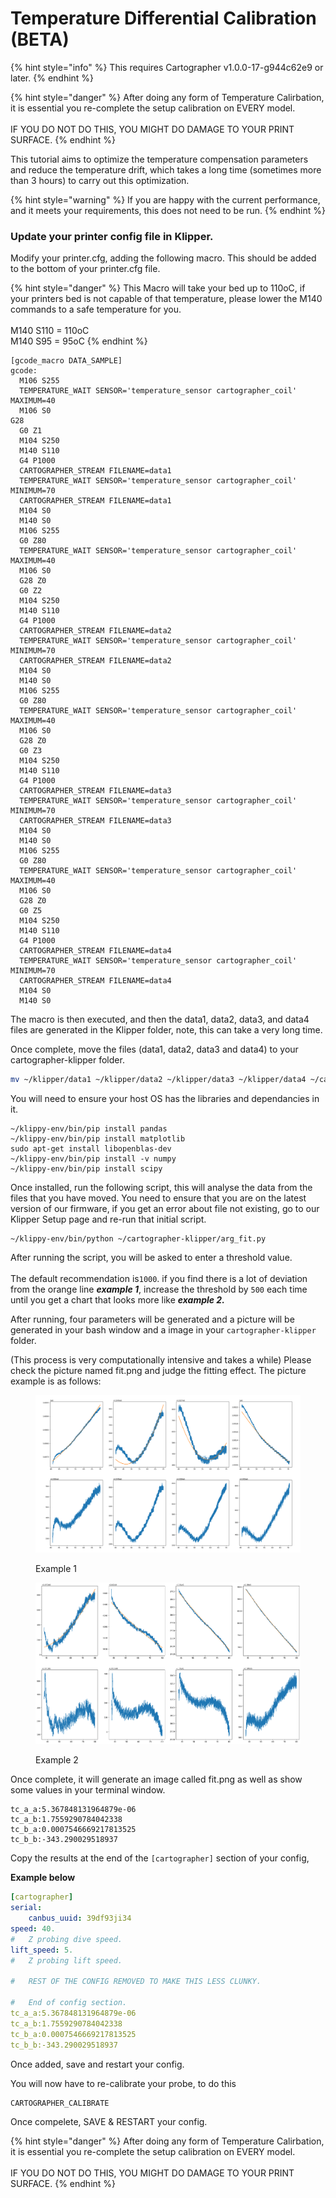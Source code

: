 # Temperature Differential Calibration (BETA)



{% hint style="info" %}
This requires Cartographer v1.0.0-17-g944c62e9 or later.&#x20;
{% endhint %}

{% hint style="danger" %}
After doing any form of Temperature Calirbation, it is essential you re-complete the setup calibration on EVERY model.\
\
IF YOU DO NOT DO THIS, YOU MIGHT DO DAMAGE TO YOUR PRINT SURFACE.
{% endhint %}

This tutorial aims to optimize the temperature compensation parameters and reduce the temperature drift, which takes a long time (sometimes more than 3 hours) to carry out this optimization.

{% hint style="warning" %}
If you are happy with the current performance, and it meets your requirements, this does not need to be run.
{% endhint %}

### Update your printer config file in Klipper.

Modify your printer.cfg, adding the following macro. This should be added to the bottom of your printer.cfg file.&#x20;

{% hint style="danger" %}
This Macro will take your bed up to 110oC, if your printers bed is not capable of that temperature, please lower the M140 commands to a safe temperature for you. \
\
M140 S110 = 110oC\
M140 S95 = 95oC&#x20;
{% endhint %}

```gcode
[gcode_macro DATA_SAMPLE]
gcode:
  M106 S255
  TEMPERATURE_WAIT SENSOR='temperature_sensor cartographer_coil' MAXIMUM=40
  M106 S0
G28
  G0 Z1
  M104 S250
  M140 S110
  G4 P1000
  CARTOGRAPHER_STREAM FILENAME=data1
  TEMPERATURE_WAIT SENSOR='temperature_sensor cartographer_coil' MINIMUM=70
  CARTOGRAPHER_STREAM FILENAME=data1
  M104 S0
  M140 S0
  M106 S255
  G0 Z80
  TEMPERATURE_WAIT SENSOR='temperature_sensor cartographer_coil' MAXIMUM=40
  M106 S0
  G28 Z0
  G0 Z2
  M104 S250
  M140 S110
  G4 P1000
  CARTOGRAPHER_STREAM FILENAME=data2
  TEMPERATURE_WAIT SENSOR='temperature_sensor cartographer_coil' MINIMUM=70
  CARTOGRAPHER_STREAM FILENAME=data2
  M104 S0
  M140 S0
  M106 S255
  G0 Z80
  TEMPERATURE_WAIT SENSOR='temperature_sensor cartographer_coil' MAXIMUM=40
  M106 S0
  G28 Z0
  G0 Z3
  M104 S250
  M140 S110
  G4 P1000
  CARTOGRAPHER_STREAM FILENAME=data3
  TEMPERATURE_WAIT SENSOR='temperature_sensor cartographer_coil' MINIMUM=70
  CARTOGRAPHER_STREAM FILENAME=data3
  M104 S0
  M140 S0
  M106 S255
  G0 Z80
  TEMPERATURE_WAIT SENSOR='temperature_sensor cartographer_coil' MAXIMUM=40
  M106 S0
  G28 Z0
  G0 Z5
  M104 S250
  M140 S110
  G4 P1000
  CARTOGRAPHER_STREAM FILENAME=data4
  TEMPERATURE_WAIT SENSOR='temperature_sensor cartographer_coil' MINIMUM=70
  CARTOGRAPHER_STREAM FILENAME=data4
  M104 S0
  M140 S0
```

The macro is then executed, and then the data1, data2, data3, and data4 files are generated in the Klipper folder, note, this can take a very long time.

Once complete, move the files (data1, data2, data3 and data4) to your cartographer-klipper folder.&#x20;

```bash
mv ~/klipper/data1 ~/klipper/data2 ~/klipper/data3 ~/klipper/data4 ~/cartographer-klipper/
```

You will need to ensure your host OS has the libraries and dependancies in it.

```
~/klippy-env/bin/pip install pandas
~/klippy-env/bin/pip install matplotlib
sudo apt-get install libopenblas-dev
~/klippy-env/bin/pip install -v numpy
~/klippy-env/bin/pip install scipy
```

Once installed, run the following script, this will analyse the data from the files that you have moved. You need to ensure that you are on the latest version of our firmware, if you get an error about file not existing, go to our Klipper Setup page and re-run that initial script.&#x20;

```
~/klippy-env/bin/python ~/cartographer-klipper/arg_fit.py
```

After running the script, you will be asked to enter a threshold value. \
\
The default recommendation is`1000`.  if you find there is a lot of deviation from the orange line _**example 1**_, increase the threshold by `500` each time until you get a chart that looks more like _**example 2.**_

After running, four parameters will be generated and a picture will be generated in your bash window and a image in your `cartographer-klipper` folder.&#x20;

(This process is very computationally intensive and takes a while) Please check the picture named fit.png and judge the fitting effect. The picture example is as follows:

<figure><img src="../../.gitbook/assets/fit.png" alt=""><figcaption><p>Example 1</p></figcaption></figure>

<figure><img src="../../.gitbook/assets/image (16).png" alt=""><figcaption><p>Example 2</p></figcaption></figure>

Once complete, it will generate an image called fit.png as well as show some values in your terminal window.

```
tc_a_a:5.367848131964879e-06
tc_a_b:1.7559290784042338
tc_b_a:0.0007546669217813525
tc_b_b:-343.290029518937
```

Copy the results at the end of the `[cartographer]` section of your config,

**Example below**

```yaml
[cartographer]
serial:
    canbus_uuid: 39df93ji34
speed: 40.
#   Z probing dive speed.
lift_speed: 5.
#   Z probing lift speed.

#   REST OF THE CONFIG REMOVED TO MAKE THIS LESS CLUNKY.

#   End of config section. 
tc_a_a:5.367848131964879e-06
tc_a_b:1.7559290784042338
tc_b_a:0.0007546669217813525
tc_b_b:-343.290029518937
```

Once added, save and restart your config.&#x20;

You will now have to re-calibrate your probe, to do this

```
CARTOGRAPHER_CALIBRATE    
```

Once compelete, SAVE & RESTART your config.&#x20;

{% hint style="danger" %}
After doing any form of Temperature Calirbation, it is essential you re-complete the setup calibration on EVERY model.\
\
IF YOU DO NOT DO THIS, YOU MIGHT DO DAMAGE TO YOUR PRINT SURFACE.
{% endhint %}
